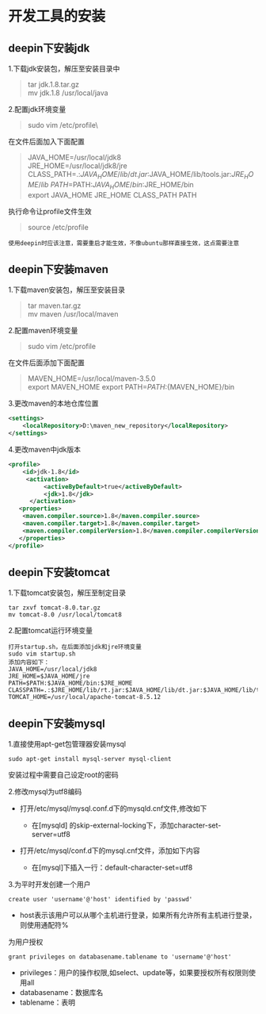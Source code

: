 # 开发工具的安装

## deepin下安装jdk

1.下载jdk安装包，解压至安装目录中
>tar jdk.1.8.tar.gz\
mv jdk.1.8 /usr/local/java


2.配置jdk环境变量
>sudo vim /etc/profile\

在文件后面加入下面配置
>JAVA_HOME=/usr/local/jdk8\
JRE_HOME=/usr/local/jdk8/jre\
CLASS_PATH=.:$JAVA_HOME/lib/dt.jar:$JAVA_HOME/lib/tools.jar:$JRE_HOME/lib\
PATH=$PATH:$JAVA_HOME/bin:$JRE_HOME/bin\
export JAVA_HOME JRE_HOME CLASS_PATH PATH

执行命令让profile文件生效

>source /etc/profile

`使用deepin时应该注意，需要重启才能生效，不像ubuntu那样直接生效，这点需要注意`


## deepin下安装maven

1.下载maven安装包，解压至安装目录
>tar maven.tar.gz\
mv maven /usr/local/maven

2.配置maven环境变量
>sudo vim /etc/profile

在文件后面添加下面配置

>MAVEN_HOME=/usr/local/maven-3.5.0\
export MAVEN_HOME
export PATH=${PATH}:${MAVEN_HOME}/bin

3.更改maven的本地仓库位置
```xml
<settings>
    <localRepository>D:\maven_new_repository</localRepository>  
</settings>  
```

4.更改maven中jdk版本

```xml
<profile>    
    <id>jdk-1.8</id>    
     <activation>    
          <activeByDefault>true</activeByDefault>    
          <jdk>1.8</jdk>    
      </activation>    
   <properties>    
    <maven.compiler.source>1.8</maven.compiler.source>    
    <maven.compiler.target>1.8</maven.compiler.target>    
    <maven.compiler.compilerVersion>1.8</maven.compiler.compilerVersion>    
   </properties>    
</profile>
```

## deepin下安装tomcat

1.下载tomcat安装包，解压至制定目录
```
tar zxvf tomcat-8.0.tar.gz
mv tomcat-8.0 /usr/local/tomcat8
```

2.配置tomcat运行环境变量
```
打开startup.sh，在后面添加jdk和jre环境变量
sudo vim startup.sh
添加内容如下：
JAVA_HOME=/usr/local/jdk8
JRE_HOME=$JAVA_HOME/jre 
PATH=$PATH:$JAVA_HOME/bin:$JRE_HOME CLASSPATH=.:$JRE_HOME/lib/rt.jar:$JAVA_HOME/lib/dt.jar:$JAVA_HOME/lib/tools.jar 
TOMCAT_HOME=/usr/local/apache-tomcat-8.5.12
```

## deepin下安装mysql

1.直接使用apt-get包管理器安装mysql
```
sudo apt-get install mysql-server mysql-client
```
安装过程中需要自己设定root的密码

2.修改mysql为utf8编码
- 打开/etc/mysql/mysql.conf.d下的mysqld.cnf文件,修改如下
    - 在[mysqld] 的skip-external-locking下，添加character-set-server=utf8

- 打开/etc/mysql/conf.d下的mysql.cnf文件，添加如下内容
    - 在[mysql]下插入一行：default-character-set=utf8

3.为平时开发创建一个用户
```
create user 'username'@'host' identified by 'passwd'
```
- host表示该用户可以从哪个主机进行登录，如果所有允许所有主机进行登录，则使用通配符%

为用户授权
```
grant privileges on databasename.tablename to 'username'@'host'
```
- privileges：用户的操作权限,如select、update等，如果要授权所有权限则使用all
- databasename：数据库名
- tablename：表明